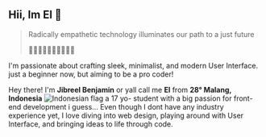 ## Hii, Im El 👋

> Radically empathetic technology illuminates our path to a just future
> 
> ✊🏻✊🏼✊🏽✊🏾✊🏿

I'm passionate about crafting sleek, minimalist, and modern User Interface.
just a beginner now, but aiming to be a pro coder!

Hey there! I'm **Jibreel Benjamin** or yall call me **El** from **28° Malang, Indonesia** ![Indonesian flag](https://em-content.zobj.net/source/apple/419/flag-indonesia_1f1ee-1f1e9.png)
a 17 yo- student with a big passion for front-end development i guess... Even though I dont have any industry experience yet, I love diving into web design, playing around with User Interface, and bringing ideas to life through code.
